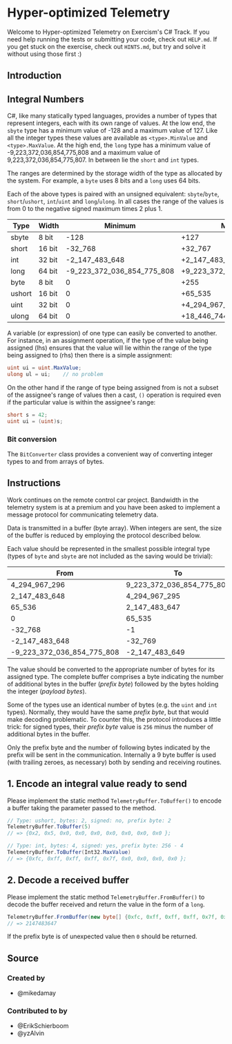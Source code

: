 # Hyper-optimized Telemetry

Welcome to Hyper-optimized Telemetry on Exercism's C# Track.
If you need help running the tests or submitting your code, check out `HELP.md`.
If you get stuck on the exercise, check out `HINTS.md`, but try and solve it without using those first :)

## Introduction

## Integral Numbers

C#, like many statically typed languages, provides a number of types that represent integers, each with its own range of values. At the low end, the `sbyte` type has a minimum value of -128 and a maximum value of 127. Like all the integer types these values are available as `<type>.MinValue` and `<type>.MaxValue`. At the high end, the `long` type has a minimum value of -9,223,372,036,854,775,808 and a maximum value of 9,223,372,036,854,775,807. In between lie the `short` and `int` types.

The ranges are determined by the storage width of the type as allocated by the system. For example, a `byte` uses 8 bits and a `long` uses 64 bits.

Each of the above types is paired with an unsigned equivalent: `sbyte`/`byte`, `short`/`ushort`, `int`/`uint` and `long`/`ulong`. In all cases the range of the values is from 0 to the negative signed maximum times 2 plus 1.

| Type   | Width  | Minimum                    | Maximum                     |
| ------ | ------ | -------------------------- | --------------------------- |
| sbyte  | 8 bit  | -128                       | +127                        |
| short  | 16 bit | -32_768                    | +32_767                     |
| int    | 32 bit | -2_147_483_648             | +2_147_483_647              |
| long   | 64 bit | -9_223_372_036_854_775_808 | +9_223_372_036_854_775_807  |
| byte   | 8 bit  | 0                          | +255                        |
| ushort | 16 bit | 0                          | +65_535                     |
| uint   | 32 bit | 0                          | +4_294_967_295              |
| ulong  | 64 bit | 0                          | +18_446_744_073_709_551_615 |

A variable (or expression) of one type can easily be converted to another. For instance, in an assignment operation, if the type of the value being assigned (lhs) ensures that the value will lie within the range of the type being assigned to (rhs) then there is a simple assignment:

```csharp
uint ui = uint.MaxValue;
ulong ul = ui;    // no problem
```

On the other hand if the range of type being assigned from is not a subset of the assignee's range of values then a cast, `()` operation is required even if the particular value is within the assignee's range:

```csharp
short s = 42;
uint ui = (uint)s;
```

### Bit conversion

The `BitConverter` class provides a convenient way of converting integer types to and from arrays of bytes.

## Instructions

Work continues on the remote control car project. Bandwidth in the telemetry system is at a premium and you have been asked to implement a message protocol for communicating telemetry data.

Data is transmitted in a buffer (byte array). When integers are sent, the size of the buffer is reduced by employing the protocol described below.

Each value should be represented in the smallest possible integral type (types of `byte` and `sbyte` are not included as the saving would be trivial):

| From                       | To                        | Type     |
| -------------------------- | ------------------------- | -------- |
| 4_294_967_296              | 9_223_372_036_854_775_807 | `long`   |
| 2_147_483_648              | 4_294_967_295             | `uint`   |
| 65_536                     | 2_147_483_647             | `int`    |
| 0                          | 65_535                    | `ushort` |
| -32_768                    | -1                        | `short`  |
| -2_147_483_648             | -32_769                   | `int`    |
| -9_223_372_036_854_775_808 | -2_147_483_649            | `long`   |

The value should be converted to the appropriate number of bytes for its assigned type. The complete buffer comprises a byte indicating the number of additional bytes in the buffer (_prefix byte_) followed by the bytes holding the integer (_payload bytes_).

Some of the types use an identical number of bytes (e.g. the `uint` and `int` types). Normally, they would have the same _prefix byte_, but that would make decoding problematic. To counter this, the protocol introduces a little trick: for signed types, their _prefix byte_ value is `256` minus the number of additional bytes in the buffer.

Only the prefix byte and the number of following bytes indicated by the prefix will be sent in the communication. Internally a 9 byte buffer is used (with trailing zeroes, as necessary) both by sending and receiving routines.

## 1. Encode an integral value ready to send

Please implement the static method `TelemetryBuffer.ToBuffer()` to encode a buffer taking the parameter passed to the method.

```csharp
// Type: ushort, bytes: 2, signed: no, prefix byte: 2
TelemetryBuffer.ToBuffer(5)
// => {0x2, 0x5, 0x0, 0x0, 0x0, 0x0, 0x0, 0x0, 0x0 };

// Type: int, bytes: 4, signed: yes, prefix byte: 256 - 4
TelemetryBuffer.ToBuffer(Int32.MaxValue)
// => {0xfc, 0xff, 0xff, 0xff, 0x7f, 0x0, 0x0, 0x0, 0x0 };
```

## 2. Decode a received buffer

Please implement the static method `TelemetryBuffer.FromBuffer()` to decode the buffer received and return the value in the form of a `long`.

```csharp
TelemetryBuffer.FromBuffer(new byte[] {0xfc, 0xff, 0xff, 0xff, 0x7f, 0x0, 0x0, 0x0, 0x0 })
// => 2147483647
```

If the prefix byte is of unexpected value then `0` should be returned.

## Source

### Created by

- @mikedamay

### Contributed to by

- @ErikSchierboom
- @yzAlvin